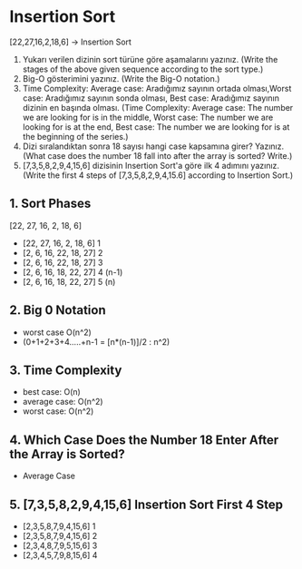 # Insertion Sort

[22,27,16,2,18,6] -> Insertion Sort

1. Yukarı verilen dizinin sort türüne göre aşamalarını yazınız. (Write the stages of the above given sequence according to the sort type.)
2. Big-O gösterimini yazınız. (Write the Big-O notation.)
3. Time Complexity: Average case: Aradığımız sayının ortada olması,Worst case: Aradığımız sayının sonda olması, Best case: Aradığımız sayının dizinin en başında olması. (Time Complexity: Average case: The number we are looking for is in the middle, Worst case: The number we are looking for is at the end, Best case: The number we are looking for is at the beginning of the series.)
4. Dizi sıralandıktan sonra 18 sayısı hangi case kapsamına girer? Yazınız. (What case does the number 18 fall into after the array is sorted? Write.)
5. [7,3,5,8,2,9,4,15,6] dizisinin Insertion Sort'a göre ilk 4 adımını yazınız. (Write the first 4 steps of [7,3,5,8,2,9,4,15.6] according to Insertion Sort.)

## 1. Sort Phases

[22, 27, 16, 2, 18, 6]

- [22, 27, 16, 2, 18, 6] 1
- [2, 6, 16, 22, 18, 27] 2
- [2, 6, 16, 22, 18, 27] 3
- [2, 6, 16, 18, 22, 27] 4 (n-1)
- [2, 6, 16, 18, 22, 27] 5 (n)

## 2. Big 0 Notation

- worst case  O(n^2)
- (0+1+2+3+4…..+n-1 = [n*(n-1)]/2 : n^2)

## 3. Time Complexity

- best case: O(n)
- average case: O(n^2)
- worst case: O(n^2)

## 4. Which Case Does the Number 18 Enter After the Array is Sorted?

- Average Case

## 5. [7,3,5,8,2,9,4,15,6] Insertion Sort First 4 Step

- [2,3,5,8,7,9,4,15,6] 1
- [2,3,5,8,7,9,4,15,6] 2
- [2,3,4,8,7,9,5,15,6] 3
- [2,3,4,5,7,9,8,15,6] 4
